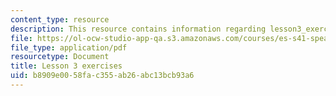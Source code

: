 ```yaml
---
content_type: resource
description: This resource contains information regarding lesson3_exercises.
file: https://ol-ocw-studio-app-qa.s3.amazonaws.com/courses/es-s41-speak-italian-with-your-mouth-full-spring-2012/b8909e0058fac355ab26abc13bcb93a6_MITES_S41S12_Lesson3Exerci.pdf
file_type: application/pdf
resourcetype: Document
title: Lesson 3 exercises
uid: b8909e00-58fa-c355-ab26-abc13bcb93a6
---
```

